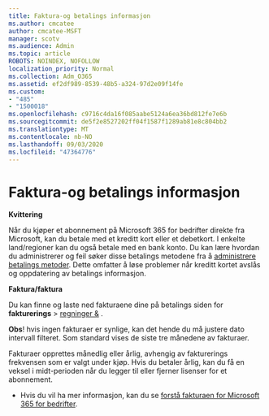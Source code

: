 ```yaml
---
title: Faktura-og betalings informasjon
ms.author: cmcatee
author: cmcatee-MSFT
manager: scotv
ms.audience: Admin
ms.topic: article
ROBOTS: NOINDEX, NOFOLLOW
localization_priority: Normal
ms.collection: Adm_O365
ms.assetid: ef2df989-8539-48b5-a324-97d2e09f14fe
ms.custom:
- "485"
- "1500018"
ms.openlocfilehash: c9716c4da16f085aabe5124a6ea36bd812fe7e6b
ms.sourcegitcommit: de5f2e8527202ff04f1587f1289ab81e8c804bb2
ms.translationtype: MT
ms.contentlocale: nb-NO
ms.lasthandoff: 09/03/2020
ms.locfileid: "47364776"
---
```

# <a name="invoice-and-payment-information"></a>Faktura-og betalings informasjon

**Kvittering**

Når du kjøper et abonnement på Microsoft 365 for bedrifter direkte fra Microsoft, kan du betale med et kreditt kort eller et debetkort.  I enkelte land/regioner kan du også betale med en bank konto.  Du kan lære hvordan du administrerer og feil søker disse betalings metodene fra å [administrere betalings metoder](https://docs.microsoft.com/microsoft-365/commerce/billing-and-payments/manage-payment-methods). Dette omfatter å løse problemer når kreditt kortet avslås og oppdatering av betalings informasjon.

**Faktura/faktura**

Du kan finne og laste ned fakturaene dine på betalings siden for **fakturerings**  >  [regninger &](https://go.microsoft.com/fwlink/p/?linkid=848039) .  

**Obs**! hvis ingen fakturaer er synlige, kan det hende du må justere dato intervall filteret.  Som standard vises de siste tre månedene av fakturaer.

Fakturaer opprettes månedlig eller årlig, avhengig av fakturerings frekvensen som er valgt under kjøp.  Hvis du betaler årlig, kan du få en veksel i midt-perioden når du legger til eller fjerner lisenser for et abonnement.

- Hvis du vil ha mer informasjon, kan du se [forstå fakturaen for Microsoft 365 for bedrifter](https://docs.microsoft.com/microsoft-365/commerce/billing-and-payments/understand-your-invoice2).